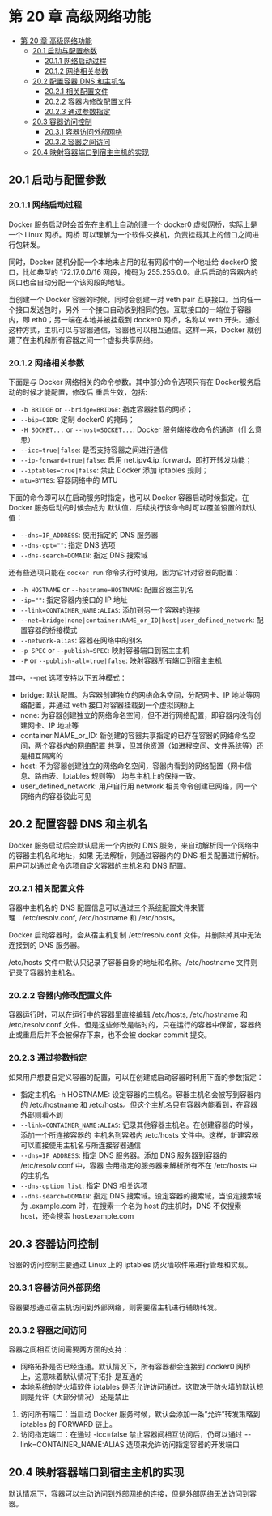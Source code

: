 # 第 20 章 高级网络功能

<!-- TOC -->

- [第 20 章 高级网络功能](#第-20-章-高级网络功能)
  - [20.1 启动与配置参数](#201-启动与配置参数)
    - [20.1.1 网络启动过程](#2011-网络启动过程)
    - [20.1.2 网络相关参数](#2012-网络相关参数)
  - [20.2 配置容器 DNS 和主机名](#202-配置容器-dns-和主机名)
    - [20.2.1 相关配置文件](#2021-相关配置文件)
    - [20.2.2 容器内修改配置文件](#2022-容器内修改配置文件)
    - [20.2.3 通过参数指定](#2023-通过参数指定)
  - [20.3 容器访问控制](#203-容器访问控制)
    - [20.3.1 容器访问外部网络](#2031-容器访问外部网络)
    - [20.3.2 容器之间访问](#2032-容器之间访问)
  - [20.4 映射容器端口到宿主主机的实现](#204-映射容器端口到宿主主机的实现)

<!-- /TOC -->

## 20.1 启动与配置参数

### 20.1.1 网络启动过程

Docker 服务启动时会首先在主机上自动创建一个 docker0 虚拟网桥，实际上是一个 Linux 网桥。网桥
可以理解为一个软件交换机，负责挂载其上的借口之间进行包转发。    

同时，Docker 随机分配一个本地未占用的私有网段中的一个地址给 docker0 接口，比如典型的 172.17.0.0/16
网段，掩码为 255.255.0.0。此后启动的容器内的网口也会自动分配一个该网段的地址。    

当创建一个 Docker 容器的时候，同时会创建一对 veth pair 互联接口。当向任一个接口发送包时，另外
一个接口自动收到相同的包。互联接口的一端位于容器内，即 eth0；另一端在本地并被挂载到 docker0
网桥，名称以 veth 开头。通过这种方式，主机可以与容器通信，容器也可以相互通信。这样一来，Docker
就创建了在主机和所有容器之间一个虚拟共享网络。    

### 20.1.2 网络相关参数

下面是与 Docker 网络相关的命令参数。其中部分命令选项只有在 Docker服务启动的时候才能配置，修改后
重启生效，包括:    

- `-b BRIDGE` or `--bridge=BRIDGE`: 指定容器挂载的网桥；
- `--bip=CIDR`: 定制 docker0 的掩码；
- `-H SOCKET...` or `--host=SOCKET...`: Docker 服务端接收命令的通道（什么意思）
- `--icc=true|false`: 是否支持容器之间进行通信
- `--ip-forward=true|false`: 启用 net.ipv4.ip_forward，即打开转发功能；
- `--iptables=true|false`: 禁止 Docker 添加 iptables 规则；
- `mtu=BYTES`: 容器网络中的 MTU     

下面的命令即可以在启动服务时指定，也可以 Docker 容器启动时候指定。在 Docker 服务启动的时候会成为
默认值，后续执行该命令时可以覆盖设置的默认值：   

- `--dns=IP_ADDRESS`: 使用指定的 DNS 服务器
- `--dns-opt=""`: 指定 DNS 选项
- `--dns-search=DOMAIN`: 指定 DNS 搜索域    

还有些选项只能在 `docker run` 命令执行时使用，因为它针对容器的配置：   

- `-h HOSTNAME` or `--hostname=HOSTNAME`: 配置容器主机名
- `-ip=""`: 指定容器内接口的 IP 地址
- `--link=CONTAINER_NAME:ALIAS`: 添加到另一个容器的连接
- `--net=bridge|none|container:NAME_or_ID|host|user_defined_network`: 配置容器的桥接模式
- `--network-alias`: 容器在网络中的别名
- `-p SPEC` or `--publish=SPEC`: 映射容器端口到宿主主机
- `-P` or `--publish-all=true|false`: 映射容器所有端口到宿主主机

其中，--net 选项支持以下五种模式：    

- bridge: 默认配置。为容器创建独立的网络命名空间，分配网卡、IP 地址等网络配置，并通过 veth
接口对容器挂载到一个虚拟网桥上
- none: 为容器创建独立的网络命名空间，但不进行网络配置，即容器内没有创建网卡、IP 地址等
- container:NAME_or_ID: 新创建的容器共享指定的已存在容器的网络命名空间，两个容器内的网络配置
共享，但其他资源（如进程空间、文件系统等）还是相互隔离的
- host: 不为容器创建独立的网络命名空间，容器内看到的网络配置（网卡信息、路由表、Iptables 规则等）
均与主机上的保持一致。
- user_defined_network: 用户自行用 network 相关命令创建已网络，同一个网络内的容器彼此可见

## 20.2 配置容器 DNS 和主机名

Docker 服务启动后会默认启用一个内嵌的 DNS 服务，来自动解析同一个网络中的容器主机名和地址，如果
无法解析，则通过容器内的 DNS 相关配置进行解析。用户可以通过命令选项自定义容器的主机名和 DNS 配置。   

### 20.2.1 相关配置文件

容器中主机名的 DNS 配置信息可以通过三个系统配置文件来管理：/etc/resolv.conf, /etc/hostname
和 /etc/hosts。    

Docker 启动容器时，会从宿主机复制 /etc/resolv.conf 文件，并删除掉其中无法连接到的 DNS 服务器。    

/etc/hosts 文件中默认只记录了容器自身的地址和名称。/etc/hostname 文件则记录了容器的主机名。    

### 20.2.2 容器内修改配置文件

容器运行时，可以在运行中的容器里直接编辑 /etc/hosts, /etc/hostname 和 /etc/resolv.conf
文件。但是这些修改是临时的，只在运行的容器中保留，容器终止或重启后并不会被保存下来，也不会被
docker commit 提交。   

### 20.2.3 通过参数指定

如果用户想要自定义容器的配置，可以在创建或启动容器时利用下面的参数指定：   

- 指定主机名 -h HOSTNAME: 设定容器的主机名。容器主机名会被写到容器内的 /etc/hostname 和
/etc/hosts。但这个主机名只有容器内能看到，在容器外部则看不到
- `--link=CONTAINER_NAME:ALIAS`: 记录其他容器主机名。在创建容器的时候，添加一个所连接容器的
主机名到容器内 /etc/hosts 文件中。这样，新建容器可以直接使用主机名与所连接容器通信
- `--dns=IP_ADDRESS`: 指定 DNS 服务器。添加 DNS 服务器到容器的 /etc/resolv.conf 中，容器
会用指定的服务器来解析所有不在 /etc/hosts 中的主机名
- `--dns-option list`: 指定 DNS 相关选项
- `--dns-search=DOMAIN`: 指定 DNS 搜索域。设定容器的搜索域，当设定搜索域为 .example.com
时，在搜索一个名为 host 的主机时，DNS 不仅搜索 host，还会搜索 host.example.com

## 20.3 容器访问控制

容器的访问控制主要通过 Linux 上的 iptables 防火墙软件来进行管理和实现。    

### 20.3.1 容器访问外部网络

容器要想通过宿主机访问到外部网络，则需要宿主机进行辅助转发。    

### 20.3.2 容器之间访问

容器之间相互访问需要两方面的支持：   

- 网络拓扑是否已经连通。默认情况下，所有容器都会连接到 docker0 网桥上，这意味着默认情况下拓扑
是互通的
- 本地系统的防火墙软件 iptables 是否允许访问通过。这取决于防火墙的默认规则是允许（大部分情况）
还是禁止

1. 访问所有端口：当启动 Docker 服务时候，默认会添加一条“允许”转发策略到 iptables 的 FORWARD
链上。
2. 访问指定端口：在通过 -icc=false 禁止容器间相互访问后，仍可以通过 --link=CONTAINER_NAME:ALIAS
选项来允许访问指定容器的开发端口

## 20.4 映射容器端口到宿主主机的实现

默认情况下，容器可以主动访问到外部网络的连接，但是外部网络无法访问到容器。   